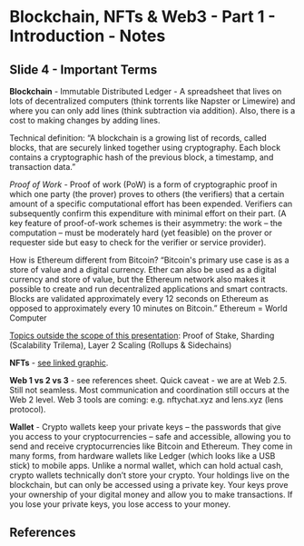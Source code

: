 # Blockchain, NFTs & Web3 - Part 1 - Introduction - Notes

## Slide 4 - Important Terms

**Blockchain** - Immutable Distributed Ledger - A spreadsheet that lives on lots of decentralized computers (think torrents like Napster or Limewire) and where you can only add lines (think subtraction via addition). Also, there is a cost to making changes by adding lines.

Technical definition: “A blockchain is a growing list of records, called blocks, that are securely linked together using cryptography. Each block contains a cryptographic hash of the previous block, a timestamp, and transaction data.” 

*Proof of Work* - Proof of work (PoW) is a form of cryptographic proof in which one party (the prover) proves to others (the verifiers) that a certain amount of a specific computational effort has been expended. Verifiers can subsequently confirm this expenditure with minimal effort on their part. (A key feature of proof-of-work schemes is their asymmetry: the work – the computation – must be moderately hard (yet feasible) on the prover or requester side but easy to check for the verifier or service provider).

How is Ethereum different from Bitcoin? “Bitcoin's primary use case is as a store of value and a digital currency. Ether can also be used as a digital currency and store of value, but the Ethereum network also makes it possible to create and run decentralized applications and smart contracts. Blocks are validated approximately every 12 seconds on Ethereum as opposed to approximately every 10 minutes on Bitcoin.” Ethereum = World Computer

[Topics outside the scope of this presentation](https://docs.ethhub.io/ethereum-roadmap/ethereum-2.0/eth-2.0-phases/): Proof of Stake, Sharding (Scalability Trilema), Layer 2 Scaling (Rollups & Sidechains) 

**NFTs** - [see linked graphic](https://c.neevacdn.net/image/fetch/s--XXfyrGpA--/https%3A//lh3.googleusercontent.com/-JJnNBWlP6wA/XLSOQTNrHQI/AAAAAAAAApw/zkeY0XfpXgUQAYZ4BpmcqaE1Lm70oq_ngCK8BGAs/s0/DIFFERENCES%252BBETWEEN%252B%252BFUNGIBLE%252BAND%252BNON-FUNGIBLE%252BTOKENS%252B.png?savepath=DIFFERENCES+BETWEEN++FUNGIBLE+AND+NON-FUNGIBLE+TOKENS+.png).

**Web 1 vs 2 vs 3** - see references sheet. Quick caveat - we are at Web 2.5. Still not seamless. Most communication and coordination still occurs at the Web 2 level. Web 3 tools are coming: e.g. nftychat.xyz and lens.xyz (lens protocol).

**Wallet** - Crypto wallets keep your private keys – the passwords that give you access to your cryptocurrencies – safe and accessible, allowing you to send and receive cryptocurrencies like Bitcoin and Ethereum. They come in many forms, from hardware wallets like Ledger (which looks like a USB stick) to mobile apps. Unlike a normal wallet, which can hold actual cash, crypto wallets technically don’t store your crypto. Your holdings live on the blockchain, but can only be accessed using a private key. Your keys prove your ownership of your digital money and allow you to make transactions. If you lose your private keys, you lose access to your money. 

## References


